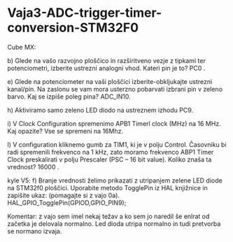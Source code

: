 # Vaja3-ADC-trigger-timer-conversion-STM32F0


Cube MX:

b) Glede na vašo razvojno ploščico in razširitveno vezje z tipkami ter potenciometri, izberite ustrezni
analogni vhod. Kateri pin je to? PC0 .

e) Glede na potenciometer na vaši ploščici izberite-obkljukajte ustrezni
kanal/pin. Na zaslonu se vam mora usterzno pobarvati izbrani pin v
zeleno barvo. Kaj se izpiše poleg pina? ADC_IN10.

h) Aktiviramo samo zeleno LED diodo na ustreznem izhodu PC9.

i) V Clock Configuration spremenimo APB1 Timerl clock (MHz) na 16 MHz. Kaj
opazite? Vse se spremeni na 16Mhz.


l) V configuration kliknemo gumb za TIM1, ki je v polju Control. Časovniku bi radi spremenili frekvenco na 1
kHz, zato moramo frekvenco ABP1 Timer Clock preskalirati v polju Prescaler (PSC – 16 bit value). Koliko
znaša ta vrednost? 16000 . 



kyle V5:
f) Branje vrednosti želimo prikazati z utripanjem zelene LED diode na STM32f0 ploščici. Uporabite metodo
TogglePin iz HAL knjižnice in zapišite ukaz: (pomagajte si z vajo 0a).
HAL_GPIO_TogglePin(GPIOD,GPIO_PIN9);


Komentar: z vajo sem imel nekaj težav a ko sem jo naredil še enlrat od začetka je delovala normalno. Led dioda utripa normalno in tudi pretvorba se normano izvaja.
